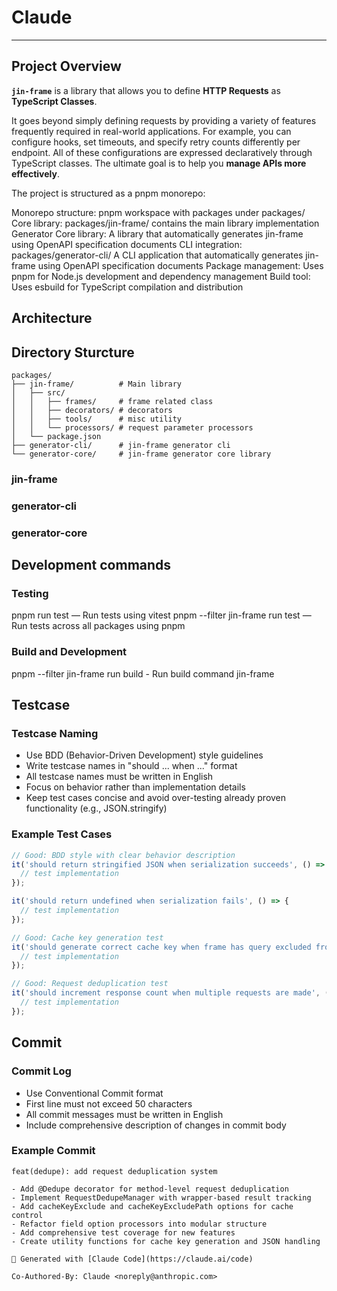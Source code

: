 # Claude

---

## Project Overview

**`jin-frame`** is a library that allows you to define **HTTP Requests** as **TypeScript Classes**.

It goes beyond simply defining requests by providing a variety of features frequently required in real-world applications. For example, you can configure hooks, set timeouts, and specify retry counts differently per endpoint. All of these configurations are expressed declaratively through TypeScript classes. The ultimate goal is to help you **manage APIs more effectively**.

The project is structured as a pnpm monorepo:

Monorepo structure: pnpm workspace with packages under packages/
Core library: packages/jin-frame/ contains the main library implementation
Generator Core library: A library that automatically generates jin-frame using OpenAPI specification documents
CLI integration: packages/generator-cli/ A CLI application that automatically generates jin-frame using OpenAPI specification documents
Package management: Uses pnpm for Node.js development and dependency management
Build tool: Uses esbuild for TypeScript compilation and distribution

## Architecture

## Directory Sturcture

```text
packages/
├── jin-frame/          # Main library
│   ├── src/
│   │   ├── frames/     # frame related class
│   │   ├── decorators/ # decorators
│   │   ├── tools/      # misc utility
│   │   └── processors/ # request parameter processors
│   └── package.json
├── generator-cli/      # jin-frame generator cli
└── generator-core/     # jin-frame generator core library
```

### jin-frame

### generator-cli

### generator-core

## Development commands

### Testing

pnpm run test — Run tests using vitest
pnpm --filter jin-frame run test — Run tests across all packages using pnpm

### Build and Development

pnpm --filter jin-frame run build - Run build command jin-frame

## Testcase

### Testcase Naming

- Use BDD (Behavior-Driven Development) style guidelines
- Write testcase names in "should ... when ..." format
- All testcase names must be written in English
- Focus on behavior rather than implementation details
- Keep test cases concise and avoid over-testing already proven functionality (e.g., JSON.stringify)

### Example Test Cases

```typescript
// Good: BDD style with clear behavior description
it('should return stringified JSON when serialization succeeds', () => {
  // test implementation
});

it('should return undefined when serialization fails', () => {
  // test implementation
});

// Good: Cache key generation test
it('should generate correct cache key when frame has query excluded from cache', () => {
  // test implementation
});

// Good: Request deduplication test
it('should increment response count when multiple requests are made', () => {
  // test implementation
});
```

## Commit

### Commit Log

- Use Conventional Commit format
- First line must not exceed 50 characters
- All commit messages must be written in English
- Include comprehensive description of changes in commit body

### Example Commit

```text
feat(dedupe): add request deduplication system

- Add @Dedupe decorator for method-level request deduplication
- Implement RequestDedupeManager with wrapper-based result tracking
- Add cacheKeyExclude and cacheKeyExcludePath options for cache control
- Refactor field option processors into modular structure
- Add comprehensive test coverage for new features
- Create utility functions for cache key generation and JSON handling

🤖 Generated with [Claude Code](https://claude.ai/code)

Co-Authored-By: Claude <noreply@anthropic.com>
```

